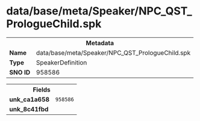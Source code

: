 <h1>data/base/meta/Speaker/NPC_QST_PrologueChild.spk</h1><table><tr><th colspan="100%">Metadata</th></tr><tr><td><b>Name</b></td><td>data/base/meta/Speaker/NPC_QST_PrologueChild.spk</td></tr><tr><td><b>Type</b></td><td>SpeakerDefinition</td></tr><tr><td><b>SNO ID</b></td><td>958586</td></tr></table>

<table><tr><th colspan="100%">Fields</th></tr><tr><td><b>unk_ca1a658</b></td><td><code>958586</code></td></tr><tr><td><b>unk_8c41fbd</b></td><td></td></tr></table>


